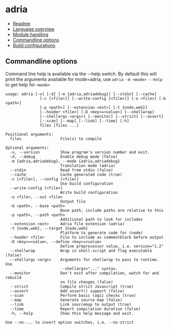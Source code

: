adria
=====

- <a href="//github.com/sinesc/adria/blob/master/README.md">Readme</a>
- <a href="//github.com/sinesc/adria/blob/master/doc/overview.md">Language overview</a>
- <a href="//github.com/sinesc/adria/blob/master/doc/modules.md">Module handling</a>
- <a href="//github.com/sinesc/adria/blob/master/doc/commandline.md">Commandline options</a>
- <a href="//github.com/sinesc/adria/blob/master/doc/config.md">Build configurations</a>

Commandline options
-------------------

Command line help is available via the --help switch. By default this will print the arguments available for mode=adria, use `adria -m <mode> --help` to get
help for `<mode>`

```
usage: adria [-v] [-d] [-m {adria,adriadebug}] [--stdin] [--cache]
               [-c [<file>]] [--write-config [<file>]] [-o <file>] [-b <path>]
               [-p <path>] [--extension <ext>] [-t {node,web}]
               [--header <file>] [-D <key>=<value>] [--shellwrap]
               [--shellargs <args>] [--monitor] [--strict] [--assert]
               [--scan] [--map] [--link] [--time] [-h]
               files [files ...]

Positional arguments:
  files                 File(s) to compile

Optional arguments:
  -v, --version         Show program's version number and exit.
  -d, --debug           Enable debug mode (false)
  -m {adria,adriadebug}, --mode {adria,adriadebug}
                        Translation mode (adria)
  --stdin               Read from stdin (false)
  --cache               Cache generated code (true)
  -c [<file>], --config [<file>]
                        Use build configuration
  --write-config [<file>]
                        Write build configuration
  -o <file>, --out <file>
                        Output file
  -b <path>, --base <path>
                        Base path, include paths are relative to this
  -p <path>, --path <path>
                        Additional path to look for includes
  --extension <ext>     Adria file extension (adria)
  -t {node,web}, --target {node,web}
                        Platform to generate code for (node)
  --header <file>       File to include as commentblock before output
  -D <key>=<value>, --define <key>=<value>
                        Define preprocessor value, i.e. version="1.2"
  --shellwrap           Wrap in shell-script and flag executable (false)
  --shellargs <args>    Arguments for shellwrap to pass to runtime. Use
                        --shellargs="..." syntax.
  --monitor             Don't exit after compilation, watch for and rebuild
                        on file changes (false)
  --strict              Compile strict Javascript (true)
  --assert              Add assert() support (false)
  --scan                Perform basic logic checks (true)
  --map                 Generate source map (false)
  --link                Link sourcemap to output (true)
  --time                Report compilation duration (false)
  -h, --help            Show this help message and exit.

Use --no-... to invert option switches, i.e. --no-strict
```
